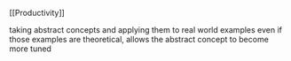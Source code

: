 [[Productivity]] 

taking abstract concepts and applying them to real world examples even if those examples are theoretical, allows the abstract concept to become more tuned